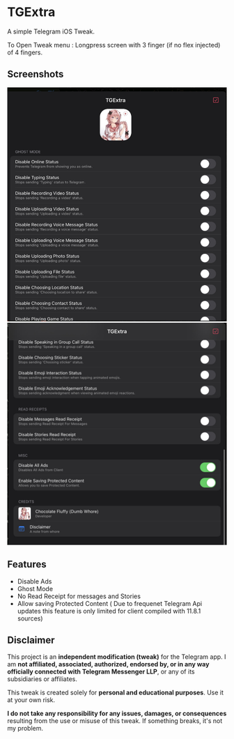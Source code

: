 # TGExtra
A simple Telegram iOS Tweak.

To Open Tweak menu : Longpress screen with 3 finger (if no flex injected) of 4 fingers.

## Screenshots

![Screenshot 1](Screenshots/1.png)
![Screenshot 2](Screenshots/2.png)

## Features

- Disable Ads
- Ghost Mode
- No Read Receipt for messages and Stories
- Allow saving Protected Content ( Due to frequenet Telegram Api updates this feature is only limited for client compiled with 11.8.1 sources)


## Disclaimer

This project is an **independent modification (tweak)** for the Telegram app. I am **not affiliated, associated, authorized, endorsed by, or in any way officially connected with Telegram Messenger LLP**, or any of its subsidiaries or affiliates.

This tweak is created solely for **personal and educational purposes**. Use it at your own risk.

**I do not take any responsibility for any issues, damages, or consequences** resulting from the use or misuse of this tweak. If something breaks, it's not my problem.
